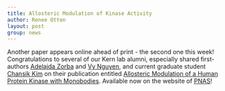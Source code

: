 ```yaml
---
title: Allosteric Modulation of Kinase Activity
author: Renee Otten
layout: post
group: news
---
```


Another paper appears online ahead of print - the second one this week! Congratulations to several of our Kern lab alumni, especially shared first-authors <a href="/alumni/#Adelajda+Zorba">Adelajda Zorba</a> and <a href="/alumni/#Vy+Nguyen">Vy Nguyen</a>, and current graduate student <a href="/member/#Chansik+Kim">Chansik Kim</a> on their publication entitled <a href="/publications/#31239342">Allosteric Modulation of a Human Protein Kinase with Monobodies</a>. Available now on the website of <a href="https://doi.org/10.1073/pnas.1906024116">PNAS</a>!
